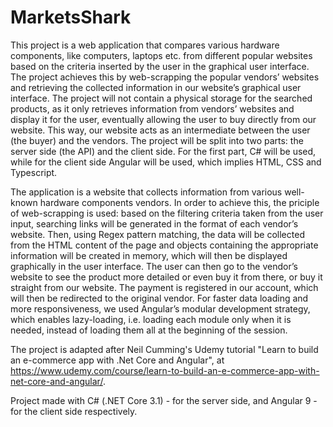 # MarketsShark

This project is a web application that compares various hardware components, like computers, laptops etc. from different popular websites based on the criteria inserted by the user in the graphical user interface. The project achieves this by web-scrapping the popular vendors’ websites and retrieving the collected information in our website’s graphical user interface. The project will not contain a physical storage for the searched products, as it only retrieves information from vendors’ websites and display it for the user, eventually allowing the user to buy directly from our website. This way, our website acts as an intermediate between the user (the buyer) and the vendors. 
The project will be split into two parts: the server side (the API) and the client side. For the first part, C# will be used, while for the client side Angular will be used, which implies HTML, CSS and Typescript. 

            
The application is a website that collects information from various well-known hardware components vendors. In order to achieve this, the priciple of web-scrapping is used: based on the filtering criteria taken from the user input, searching links will be generated in the format of each vendor’s website. Then, using Regex pattern matching, the data will be collected from the HTML content of the page and objects containing the appropriate information will be created in memory, which will then be displayed graphically in the user interface. The user can then go to the vendor’s website to see the product more detailed or even buy it from there, or buy it straight from our website. The payment is registered in our account, which will then be redirected to the original vendor. 
For faster data loading and more responsiveness, we used Angular’s modular development strategy, which enables lazy-loading, i.e. loading each module only when it is needed, instead of loading them all at the beginning of the session. 


The project is adapted after Neil Cumming's Udemy tutorial "Learn to build an e-commerce app with .Net Core and Angular", at https://www.udemy.com/course/learn-to-build-an-e-commerce-app-with-net-core-and-angular/.


Project made with C# (.NET Core 3.1) - for the server side, and Angular 9 - for the client side respectively. 
